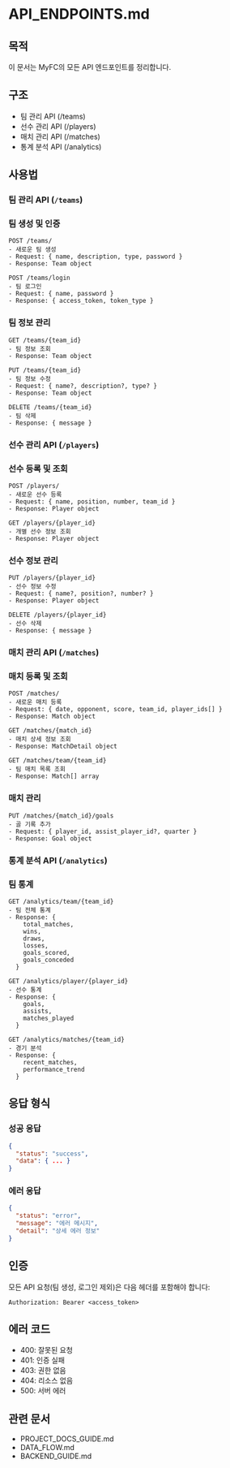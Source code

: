 # API_ENDPOINTS.md

## 목적
이 문서는 MyFC의 모든 API 엔드포인트를 정리합니다.

## 구조
- 팀 관리 API (/teams)
- 선수 관리 API (/players)
- 매치 관리 API (/matches)
- 통계 분석 API (/analytics)

## 사용법
### 팀 관리 API (`/teams`)

### 팀 생성 및 인증
```
POST /teams/
- 새로운 팀 생성
- Request: { name, description, type, password }
- Response: Team object

POST /teams/login
- 팀 로그인
- Request: { name, password }
- Response: { access_token, token_type }
```

### 팀 정보 관리
```
GET /teams/{team_id}
- 팀 정보 조회
- Response: Team object

PUT /teams/{team_id}
- 팀 정보 수정
- Request: { name?, description?, type? }
- Response: Team object

DELETE /teams/{team_id}
- 팀 삭제
- Response: { message }
```

### 선수 관리 API (`/players`)

### 선수 등록 및 조회
```
POST /players/
- 새로운 선수 등록
- Request: { name, position, number, team_id }
- Response: Player object

GET /players/{player_id}
- 개별 선수 정보 조회
- Response: Player object
```

### 선수 정보 관리
```
PUT /players/{player_id}
- 선수 정보 수정
- Request: { name?, position?, number? }
- Response: Player object

DELETE /players/{player_id}
- 선수 삭제
- Response: { message }
```

### 매치 관리 API (`/matches`)

### 매치 등록 및 조회
```
POST /matches/
- 새로운 매치 등록
- Request: { date, opponent, score, team_id, player_ids[] }
- Response: Match object

GET /matches/{match_id}
- 매치 상세 정보 조회
- Response: MatchDetail object

GET /matches/team/{team_id}
- 팀 매치 목록 조회
- Response: Match[] array
```

### 매치 관리
```
PUT /matches/{match_id}/goals
- 골 기록 추가
- Request: { player_id, assist_player_id?, quarter }
- Response: Goal object
```

### 통계 분석 API (`/analytics`)

### 팀 통계
```
GET /analytics/team/{team_id}
- 팀 전체 통계
- Response: {
    total_matches,
    wins,
    draws,
    losses,
    goals_scored,
    goals_conceded
  }

GET /analytics/player/{player_id}
- 선수 통계
- Response: {
    goals,
    assists,
    matches_played
  }

GET /analytics/matches/{team_id}
- 경기 분석
- Response: {
    recent_matches,
    performance_trend
  }
```

## 응답 형식

### 성공 응답
```json
{
  "status": "success",
  "data": { ... }
}
```

### 에러 응답
```json
{
  "status": "error",
  "message": "에러 메시지",
  "detail": "상세 에러 정보"
}
```

## 인증

모든 API 요청(팀 생성, 로그인 제외)은 다음 헤더를 포함해야 합니다:
```
Authorization: Bearer <access_token>
```

## 에러 코드

- 400: 잘못된 요청
- 401: 인증 실패
- 403: 권한 없음
- 404: 리소스 없음
- 500: 서버 에러

## 관련 문서
- PROJECT_DOCS_GUIDE.md
- DATA_FLOW.md
- BACKEND_GUIDE.md 